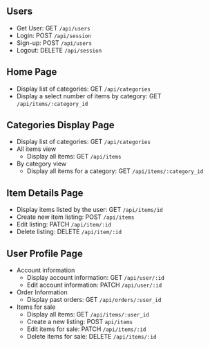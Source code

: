 ## Users

- Get User: GET `/api/users`
- Login: POST `/api/session`
- Sign-up: POST `/api/users`
- Logout: DELETE `/api/session`

## Home Page

- Display list of categories: GET `/api/categories`
- Display a select number of items by category: GET `/api/items/:category_id`

## Categories Display Page

- Display list of categories: GET `/api/categories`
- All items view
  - Display all items: GET `/api/items`
- By category view
  - Display all items for a category: GET `/api/items/:category_id`

## Item Details Page

- Display items listed by the user: GET `/api/items/id`
- Create new item listing: POST `/api/items`
- Edit listing: PATCH `/api/item/:id`
- Delete listing: DELETE `/api/item/:id`

## User Profile Page

- Account information
  - Display account information: GET `/api/user/:id`
  - Edit account information: PATCH `/api/user/:id`
- Order Information
  - Display past orders: GET `/api/orders/:user_id`
- Items for sale
  - Display all items: GET `/api/items/:user_id`
  - Create a new listing: POST `api/items`
  - Edit items for sale: PATCH `/api/items/:id`
  - Delete items for sale: DELETE `/api/items/:id`
